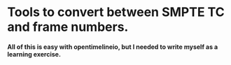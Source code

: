 Tools to convert between SMPTE TC and frame numbers.
=====
#### All of this is easy with opentimelineio, but I needed to write myself as a learning exercise.